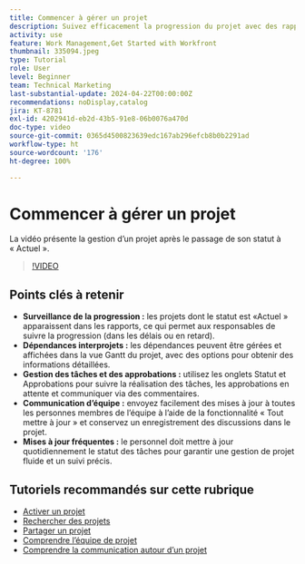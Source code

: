 ```yaml
---
title: Commencer à gérer un projet
description: Suivez efficacement la progression du projet avec des rapports, gérez les dépendances par le biais des vues Gantt, surveillez les tâches et les approbations, améliorez la communication de l’équipe et assurez des workflows fluides avec des mises à jour fréquentes.
activity: use
feature: Work Management,Get Started with Workfront
thumbnail: 335094.jpeg
type: Tutorial
role: User
level: Beginner
team: Technical Marketing
last-substantial-update: 2024-04-22T00:00:00Z
recommendations: noDisplay,catalog
jira: KT-8781
exl-id: 4202941d-eb2d-43b5-91e8-06b0076a470d
doc-type: video
source-git-commit: 0365d4500823639edc167ab296efcb8b0b2291ad
workflow-type: ht
source-wordcount: '176'
ht-degree: 100%

---
```


# Commencer à gérer un projet

La vidéo présente la gestion d’un projet après le passage de son statut à « Actuel ».

>[!VIDEO](https://video.tv.adobe.com/v/335094/?quality=12&learn=on&enablevpops)

## Points clés à retenir

* **Surveillance de la progression :** les projets dont le statut est «Actuel » apparaissent dans les rapports, ce qui permet aux responsables de suivre la progression (dans les délais ou en retard).
* **Dépendances interprojets :** les dépendances peuvent être gérées et affichées dans la vue Gantt du projet, avec des options pour obtenir des informations détaillées.
* **Gestion des tâches et des approbations :** utilisez les onglets Statut et Approbations pour suivre la réalisation des tâches, les approbations en attente et communiquer via des commentaires.
* **Communication d’équipe :** envoyez facilement des mises à jour à toutes les personnes membres de l’équipe à l’aide de la fonctionnalité « Tout mettre à jour » et conservez un enregistrement des discussions dans le projet.
* **Mises à jour fréquentes :** le personnel doit mettre à jour quotidiennement le statut des tâches pour garantir une gestion de projet fluide et un suivi précis.


## Tutoriels recommandés sur cette rubrique

* [Activer un projet](/help/manage-work/projects/take-a-project-live.md)
* [Rechercher des projets](/help/manage-work/projects/find-projects.md)
* [Partager un projet](/help/manage-work/projects/share-a-project.md)
* [Comprendre l’équipe de projet](/help/manage-work/projects/understand-the-project-team.md)
* [Comprendre la communication autour d’un projet](/help/manage-work/projects/understand-project-communication.md)
